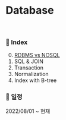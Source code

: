 # Database

<br/>

### :book: Index

0. [RDBMS vs NOSQL](/docs/week1.md/)
1. SQL & JOIN
2. Transaction
3. Normalization
4. Index with B-tree

### :calendar: 일정

2022/08/01 ~ 현재
